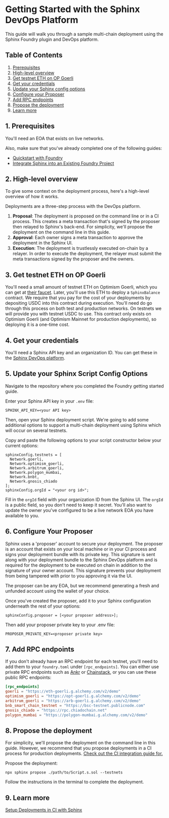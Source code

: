 # Getting Started with the Sphinx DevOps Platform

This guide will walk you through a sample multi-chain deployment using the Sphinx Foundry plugin and DevOps platform.

## Table of Contents

1. [Prerequisites](#1-prerequisites)
2. [High-level overview](#2-high-level-overview)
3. [Get testnet ETH on OP Goerli](#3-get-testnet-eth-on-op-goerli)
4. [Get your credentials](#4-get-your-credentials)
5. [Update your Sphinx config options](#5-update-your-sphinx-script-config-options)
6. [Configure your Proposer](#6-configure-your-proposer)
7. [Add RPC endpoints](#7-add-rpc-endpoints)
8. [Propose the deployment](#8-propose-the-deployment)
9. [Learn more](#12-learn-more)

## 1. Prerequisites

You'll need an EOA that exists on live networks.

Also, make sure that you've already completed one of the following guides:

* [Quickstart with Foundry](https://github.com/sphinx-labs/sphinx/blob/develop/docs/cli-quickstart.md)
* [Integrate Sphinx into an Existing Foundry Project](https://github.com/sphinx-labs/sphinx/blob/develop/docs/cli-existing-project.md)

## 2. High-level overview

To give some context on the deployment process, here's a high-level overview of how it works.

Deployments are a three-step process with the DevOps platform.

1. **Proposal**: The deployment is proposed on the command line or in a CI process. This creates a meta transaction that's signed by the proposer then relayed to Sphinx's back-end. For simplicity, we'll propose the deployment on the command line in this guide.
2. **Approval**: Each owner signs a meta transaction to approve the deployment in the Sphinx UI.
3. **Execution**: The deployment is trustlessly executed on-chain by a relayer. In order to execute the deployment, the relayer must submit the meta transactions signed by the proposer and the owners.

## 3. Get testnet ETH on OP Goerli

You'll need a small amount of testnet ETH on Optimism Goerli, which you can get at [their faucet](https://app.optimism.io/faucet). Later, you'll use this ETH to deploy a `SphinxBalance` contract. We require that you pay for the cost of your deployments by depositing USDC into this contract during execution. You'll need do go through this process on both test and production networks. On testnets we will provide you with testnet USDC to use. This contract only exists on Optimism Goerli (and Optimism Mainnet for production deployments), so deploying it is a one-time cost.

## 4. Get your credentials

You'll need a Sphinx API key and an organization ID. You can get these in the [Sphinx DevOps platform](https://www.sphinx.dev/).

## 5. Update your Sphinx Script Config Options

Navigate to the repository where you completed the Foundry getting started guide.

Enter your Sphinx API key in your `.env` file:
```
SPHINX_API_KEY=<your API key>
```

Then, open your Sphinx deployment script. We're going to add some additional options to support a multi-chain deployment using Sphinx which will occur on several testnets.

Copy and paste the following options to your script constructor below your current options:
```
sphinxConfig.testnets = [
  Network.goerli,
  Network.optimism_goerli,
  Network.arbitrum_goerli,
  Network.polygon_mumbai,
  Network.bnbt,
  Network.gnosis_chiado
];
sphinxConfig.orgId = "<your org id>";
```

Fill in the `orgId` field with your organization ID from the Sphinx UI. The `orgId` is a public field, so you don't need to keep it secret. You'll also want to update the owner you've configured to be a live network EOA you have available to you.

## 6. Configure Your Proposer
Sphinx uses a 'proposer' account to secure your deployment. The proposer is an account that exists on your local machine or in your CI process and signs your deployment bundle with its private key. This signature is sent along with your deployment bundle to the Sphinx DevOps platform and is required for the deployment to be executed on chain in addition to the signature of your owner account. This signature prevents your deployment from being tampered with prior to you approving it via the UI.

The proposer can be any EOA, but we recommend generating a fresh and unfunded account using the wallet of your choice.

Once you've created the proposer, add it to your Sphinx configuration underneath the rest of your options:
```
sphinxConfig.proposer = [<your proposer address>];
```

Then add your proposer private key to your .env file:
```
PROPOSER_PRIVATE_KEY=<proposer private key>
```

## 7. Add RPC endpoints

If you don't already have an RPC endpoint for each testnet, you'll need to add them to your `foundry.toml` under `[rpc_endpoints]`. You can either use private RPC endpoints such as [Ankr](https://www.ankr.com/) or [Chainstack](https://chainstack.com/), or you can use these public RPC endpoints:

```toml
[rpc_endpoints]
goerli = "https://eth-goerli.g.alchemy.com/v2/demo"
optimism_goerli = "https://opt-goerli.g.alchemy.com/v2/demo"
arbitrum_goerli = "https://arb-goerli.g.alchemy.com/v2/demo"
bnb_smart_chain_testnet = "https://bsc-testnet.publicnode.com"
gnosis_chiado = "https://rpc.chiadochain.net"
polygon_mumbai = "https://polygon-mumbai.g.alchemy.com/v2/demo"
```

## 8. Propose the deployment

For simplicity, we'll propose the deployment on the command line in this guide. However, we recommend that you propose deployments in a CI process for production deployments. [Check out the CI integration guide for.](https://github.com/sphinx-labs/sphinx/blob/develop/docs/ci-proposals.md)

Propose the deployment:

```
npx sphinx propose ./path/to/Script.s.sol --testnets
```

Follow the instructions in the terminal to complete the deployment.

## 9. Learn more

[Setup Deployments in CI with Sphinx](https://github.com/sphinx-labs/sphinx/blob/develop/docs/ci-proposals.md)
